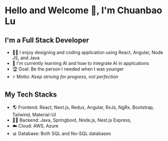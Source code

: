 # Hello and Welcome 👋, I'm Chuanbao Lu

## I'm a Full Stack Developer

- 👨‍🏫 I enjoy designing and coding application using React, Angular, Node JS, and Java
- 🌱 I'm currently learning AI and how to integrate AI in applications
- 🏆 Goal: Be the person I needed when I was younger
- ⚡ Motto: _Keep striving for progress, not perfection_

## My Tech Stacks

- 🌎 Frontend: React, Next.js, Redux, Angular, RxJs, NgRx, Bootstrap, Tailwind, Material-UI
- 🧑‍💻️ Backend: Java, Springboot, Node.js, Nest.js Express, 
- ☁️ Cloud: AWS, Azure 
- 📊 Database: Both SQL and No-SQL databases

